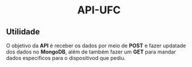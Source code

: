 <h1 align="center"> API-UFC </h1>

## Utilidade

O objetivo da **API** é receber os dados por meio de **POST** e fazer updatade dos dados no **MongoDB**, além de também fazer um **GET** para mandar dados especificos para o dispositivod que pediu.  